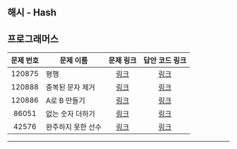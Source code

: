 ## 해시 - Hash

프로그래머스
----------
| 문제 번호 | 문제 이름 | 문제 링크 | 답안 코드 링크 |
|:---:|---|:---:|:---:|
| 120875 | 평행 | [링크](https://school.programmers.co.kr/learn/courses/30/lessons/120875) | [링크](https://github.com/nicky-day/CodingTest/blob/main/src/main/java/org/example/hash/programmers/001-%ED%8F%89%ED%96%89.java) |
| 120888 | 중복된 문자 제거 | [링크](https://school.programmers.co.kr/learn/courses/30/lessons/120888) | [링크](https://github.com/nicky-day/CodingTest/blob/main/src/main/java/org/example/hash/programmers/002-%EC%A4%91%EB%B3%B5%EB%90%9C_%EB%AC%B8%EC%9E%90_%EC%A0%9C%EA%B1%B0.java) |
| 120886 | A로 B 만들기 | [링크](https://school.programmers.co.kr/learn/courses/30/lessons/120886) | [링크](https://github.com/nicky-day/CodingTest/blob/main/src/main/java/org/example/hash/programmers/003-A%EB%A1%9C_B_%EB%A7%8C%EB%93%A4%EA%B8%B0.java) |
| 86051 | 없는 숫자 더하기 | [링크](https://school.programmers.co.kr/learn/courses/30/lessons/86051) | [링크](https://github.com/nicky-day/CodingTest/blob/main/src/main/java/org/example/hash/programmers/004-%EC%97%86%EB%8A%94_%EC%88%AB%EC%9E%90_%EB%8D%94%ED%95%98%EA%B8%B0.java) |
| 42576 | 완주하지 못한 선수 | [링크](https://school.programmers.co.kr/learn/courses/30/lessons/42576) | [링크](https://github.com/nicky-day/CodingTest/blob/main/src/main/java/org/example/hash/programmers/005-%EC%99%84%EC%A3%BC%ED%95%98%EC%A7%80_%EB%AA%BB%ED%95%9C_%EC%84%A0%EC%88%98.java) |
----------
